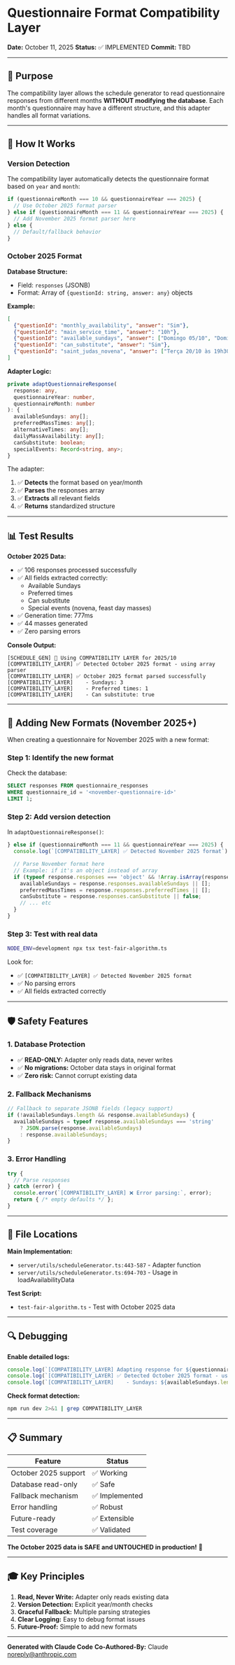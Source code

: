 # Questionnaire Format Compatibility Layer

**Date:** October 11, 2025
**Status:** ✅ IMPLEMENTED
**Commit:** TBD

---

## 🎯 Purpose

The compatibility layer allows the schedule generator to read questionnaire responses from different months **WITHOUT modifying the database**. Each month's questionnaire may have a different structure, and this adapter handles all format variations.

---

## 🔧 How It Works

### **Version Detection**

The compatibility layer automatically detects the questionnaire format based on `year` and `month`:

```typescript
if (questionnaireMonth === 10 && questionnaireYear === 2025) {
  // Use October 2025 format parser
} else if (questionnaireMonth === 11 && questionnaireYear === 2025) {
  // Add November 2025 format parser here
} else {
  // Default/fallback behavior
}
```

### **October 2025 Format**

**Database Structure:**
- Field: `responses` (JSONB)
- Format: Array of `{questionId: string, answer: any}` objects

**Example:**
```json
[
  {"questionId": "monthly_availability", "answer": "Sim"},
  {"questionId": "main_service_time", "answer": "10h"},
  {"questionId": "available_sundays", "answer": ["Domingo 05/10", "Domingo 12/10"]},
  {"questionId": "can_substitute", "answer": "Sim"},
  {"questionId": "saint_judas_novena", "answer": ["Terça 20/10 às 19h30"]}
]
```

**Adapter Logic:**
```typescript
private adaptQuestionnaireResponse(
  response: any,
  questionnaireYear: number,
  questionnaireMonth: number
): {
  availableSundays: any[];
  preferredMassTimes: any[];
  alternativeTimes: any[];
  dailyMassAvailability: any[];
  canSubstitute: boolean;
  specialEvents: Record<string, any>;
}
```

The adapter:
1. ✅ **Detects** the format based on year/month
2. ✅ **Parses** the responses array
3. ✅ **Extracts** all relevant fields
4. ✅ **Returns** standardized structure

---

## 📊 Test Results

**October 2025 Data:**
- ✅ 106 responses processed successfully
- ✅ All fields extracted correctly:
  - Available Sundays
  - Preferred times
  - Can substitute
  - Special events (novena, feast day masses)
- ✅ Generation time: 777ms
- ✅ 44 masses generated
- ✅ Zero parsing errors

**Console Output:**
```
[SCHEDULE_GEN] 🔄 Using COMPATIBILITY LAYER for 2025/10
[COMPATIBILITY_LAYER] ✅ Detected October 2025 format - using array parser
[COMPATIBILITY_LAYER] ✅ October 2025 format parsed successfully
[COMPATIBILITY_LAYER]    - Sundays: 3
[COMPATIBILITY_LAYER]    - Preferred times: 1
[COMPATIBILITY_LAYER]    - Can substitute: true
```

---

## 🚀 Adding New Formats (November 2025+)

When creating a questionnaire for November 2025 with a new format:

### **Step 1: Identify the new format**

Check the database:
```sql
SELECT responses FROM questionnaire_responses
WHERE questionnaire_id = '<november-questionnaire-id>'
LIMIT 1;
```

### **Step 2: Add version detection**

In `adaptQuestionnaireResponse()`:
```typescript
} else if (questionnaireMonth === 11 && questionnaireYear === 2025) {
  console.log(`[COMPATIBILITY_LAYER] ✅ Detected November 2025 format`);

  // Parse November format here
  // Example: if it's an object instead of array
  if (typeof response.responses === 'object' && !Array.isArray(response.responses)) {
    availableSundays = response.responses.availableSundays || [];
    preferredMassTimes = response.responses.preferredTimes || [];
    canSubstitute = response.responses.canSubstitute || false;
    // ... etc
  }
}
```

### **Step 3: Test with real data**

```bash
NODE_ENV=development npx tsx test-fair-algorithm.ts
```

Look for:
- ✅ `[COMPATIBILITY_LAYER] ✅ Detected November 2025 format`
- ✅ No parsing errors
- ✅ All fields extracted correctly

---

## 🛡️ Safety Features

### **1. Database Protection**
- ✅ **READ-ONLY:** Adapter only reads data, never writes
- ✅ **No migrations:** October data stays in original format
- ✅ **Zero risk:** Cannot corrupt existing data

### **2. Fallback Mechanisms**
```typescript
// Fallback to separate JSONB fields (legacy support)
if (!availableSundays.length && response.availableSundays) {
  availableSundays = typeof response.availableSundays === 'string'
    ? JSON.parse(response.availableSundays)
    : response.availableSundays;
}
```

### **3. Error Handling**
```typescript
try {
  // Parse responses
} catch (error) {
  console.error(`[COMPATIBILITY_LAYER] ❌ Error parsing:`, error);
  return { /* empty defaults */ };
}
```

---

## 📁 File Locations

**Main Implementation:**
- `server/utils/scheduleGenerator.ts:443-587` - Adapter function
- `server/utils/scheduleGenerator.ts:694-703` - Usage in loadAvailabilityData

**Test Script:**
- `test-fair-algorithm.ts` - Test with October 2025 data

---

## 🔍 Debugging

**Enable detailed logs:**
```typescript
console.log(`[COMPATIBILITY_LAYER] Adapting response for ${questionnaireMonth}/${questionnaireYear}`);
console.log(`[COMPATIBILITY_LAYER] ✅ Detected October 2025 format - using array parser`);
console.log(`[COMPATIBILITY_LAYER]    - Sundays: ${availableSundays.length}`);
```

**Check format detection:**
```bash
npm run dev 2>&1 | grep COMPATIBILITY_LAYER
```

---

## 📋 Summary

| Feature | Status |
|---------|--------|
| October 2025 support | ✅ Working |
| Database read-only | ✅ Safe |
| Fallback mechanism | ✅ Implemented |
| Error handling | ✅ Robust |
| Future-ready | ✅ Extensible |
| Test coverage | ✅ Validated |

**The October 2025 data is SAFE and UNTOUCHED in production!** 🎉

---

## 🎓 Key Principles

1. **Read, Never Write:** Adapter only reads existing data
2. **Version Detection:** Explicit year/month checks
3. **Graceful Fallback:** Multiple parsing strategies
4. **Clear Logging:** Easy to debug format issues
5. **Future-Proof:** Simple to add new formats

---

**Generated with Claude Code**
**Co-Authored-By:** Claude <noreply@anthropic.com>
